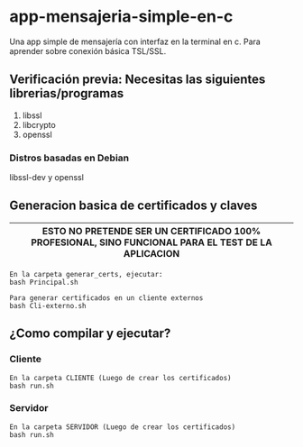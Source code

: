 # app-mensajeria-simple-en-c
Una app simple de mensajería con interfaz en la terminal en c. Para aprender sobre conexión básica TSL/SSL.

## Verificación previa: Necesitas las siguientes librerias/programas
1. libssl
2. libcrypto
3. openssl

### Distros basadas en Debian
libssl-dev y openssl

## Generacion basica de certificados y claves
| **ESTO NO PRETENDE SER UN CERTIFICADO 100% PROFESIONAL, SINO FUNCIONAL PARA EL TEST DE LA APLICACION** |
| ------------- |
```
En la carpeta generar_certs, ejecutar:
bash Principal.sh

Para generar certificados en un cliente externos
bash Cli-externo.sh
```

## ¿Como compilar y ejecutar?
### Cliente
```
En la carpeta CLIENTE (Luego de crear los certificados)
bash run.sh
```
### Servidor
```
En la carpeta SERVIDOR (Luego de crear los certificados)
bash run.sh
```
